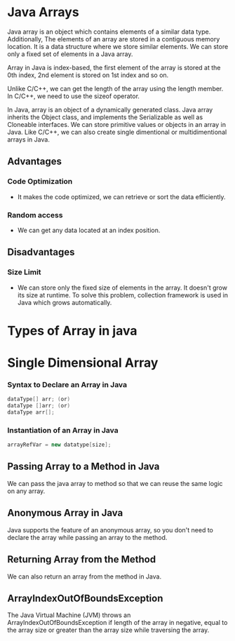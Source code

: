 # Java Arrays
Java array is an object which contains elements of a similar data type. Additionally, The elements of an array are stored in a contiguous memory location. It is a data structure where we store similar elements. We can store only a fixed set of elements in a Java array.

Array in Java is index-based, the first element of the array is stored at the 0th index, 2nd element is stored on 1st index and so on.

Unlike C/C++, we can get the length of the array using the length member. In C/C++, we need to use the sizeof operator.

In Java, array is an object of a dynamically generated class. Java array inherits the Object class, and implements the Serializable as well as Cloneable interfaces. We can store primitive values or objects in an array in Java. Like C/C++, we can also create single dimentional or multidimentional arrays in Java.

## Advantages
### Code Optimization
  - It makes the code optimized, we can retrieve or sort the data efficiently.
### Random access
  - We can get any data located at an index position.

## Disadvantages
### Size Limit
  - We can store only the fixed size of elements in the array. It doesn't grow its size at runtime. To solve this problem, collection framework is used in Java which grows automatically.

# Types of Array in java

# Single Dimensional Array

### Syntax to Declare an Array in Java

```java
dataType[] arr; (or)  
dataType []arr; (or)  
dataType arr[];  
```

### Instantiation of an Array in Java

```java
arrayRefVar = new datatype[size];  
```

## Passing Array to a Method in Java
We can pass the java array to method so that we can reuse the same logic on any array.

## Anonymous Array in Java
Java supports the feature of an anonymous array, so you don't need to declare the array while passing an array to the method.

## Returning Array from the Method
We can also return an array from the method in Java.

## ArrayIndexOutOfBoundsException
The Java Virtual Machine (JVM) throws an ArrayIndexOutOfBoundsException if length of the array in negative, equal to the array size or greater than the array size while traversing the array.
